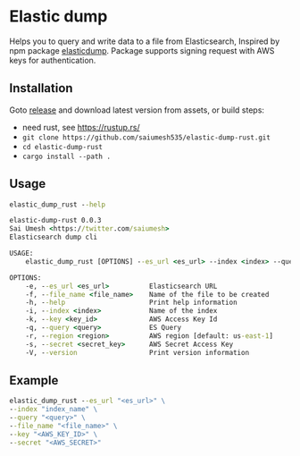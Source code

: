 # Elastic dump

Helps you to query and write data to a file from Elasticsearch, Inspired by npm package [elasticdump](https://github.com/elasticsearch-dump/elasticsearch-dump#readme). 
Package supports signing request with AWS keys for authentication.

## Installation

Goto [release](https://github.com/saiumesh535/elastic-dump-rust/releases) and download latest version from assets, or build steps:

- need rust, see <https://rustup.rs/>
- `git clone https://github.com/saiumesh535/elastic-dump-rust.git`
- `cd elastic-dump-rust`
- `cargo install --path .`

## Usage

```cmd
elastic_dump_rust --help
```

```cmd
elastic-dump-rust 0.0.3
Sai Umesh <https://twitter.com/saiumesh>
Elasticsearch dump cli

USAGE:
    elastic_dump_rust [OPTIONS] --es_url <es_url> --index <index> --query <query> --file_name <file_name> --key <key_id> --secret <secret_key>

OPTIONS:
    -e, --es_url <es_url>          Elasticsearch URL
    -f, --file_name <file_name>    Name of the file to be created
    -h, --help                     Print help information
    -i, --index <index>            Name of the index
    -k, --key <key_id>             AWS Access Key Id
    -q, --query <query>            ES Query
    -r, --region <region>          AWS region [default: us-east-1]
    -s, --secret <secret_key>      AWS Secret Access Key
    -V, --version                  Print version information
```

## Example

```cmd
elastic_dump_rust --es_url "<es_url>" \
--index "index_name" \
--query "<query>" \
--file_name "<file_name>" \
--key "<AWS_KEY_ID>" \
--secret "<AWS_SECRET>"
```